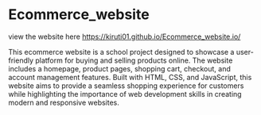 # Ecommerce_website

view the website here https://kiruti01.github.io/Ecommerce_website.io/


This ecommerce website is a school project designed to showcase a user-friendly platform for buying and selling products online. The website includes a homepage, product pages, shopping cart, checkout, and account management features. Built with HTML, CSS, and JavaScript, this website aims to provide a seamless shopping experience for customers while highlighting the importance of web development skills in creating modern and responsive websites.
